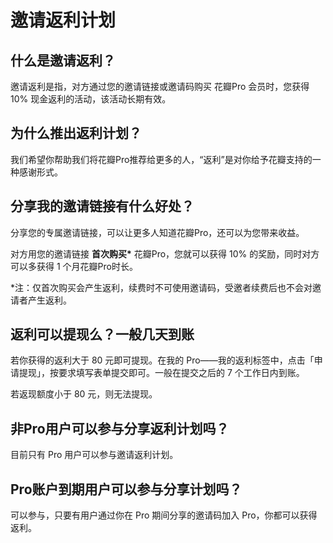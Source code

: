 # 邀请返利计划

## 什么是邀请返利？

邀请返利是指，对方通过您的邀请链接或邀请码购买 花瓣Pro 会员时，您获得 10% 现金返利的活动，该活动长期有效。

## 为什么推出返利计划？

我们希望你帮助我们将花瓣Pro推荐给更多的人，“返利”是对你给予花瓣支持的一种感谢形式。

## 分享我的邀请链接有什么好处？

分享您的专属邀请链接，可以让更多人知道花瓣Pro，还可以为您带来收益。

对方用您的邀请链接 **首次购买\*** 花瓣Pro，您就可以获得 10% 的奖励，同时对方可以多获得 1 个月花瓣Pro时长。

*注：仅首次购买会产生返利，续费时不可使用邀请码，受邀者续费后也不会对邀请者产生返利。

## 返利可以提现么？一般几天到账

若你获得的返利大于 80 元即可提现。在我的 Pro——我的返利标签中，点击「申请提现」，按要求填写表单提交即可。一般在提交之后的 7 个工作日内到账。

若返现额度小于 80 元，则无法提现。

## 非Pro用户可以参与分享返利计划吗？

目前只有 Pro 用户可以参与邀请返利计划。

## Pro账户到期用户可以参与分享计划吗？

可以参与，只要有用户通过你在 Pro 期间分享的邀请码加入 Pro，你都可以获得返利。